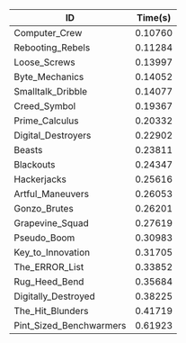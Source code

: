 |ID|Time(s)|
|-|-|
|Computer_Crew|0.10760|
|Rebooting_Rebels|0.11284|
|Loose_Screws|0.13997|
|Byte_Mechanics|0.14052|
|Smalltalk_Dribble|0.14077|
|Creed_Symbol|0.19367|
|Prime_Calculus|0.20332|
|Digital_Destroyers|0.22902|
|Beasts|0.23811|
|Blackouts|0.24347|
|Hackerjacks|0.25616|
|Artful_Maneuvers|0.26053|
|Gonzo_Brutes|0.26201|
|Grapevine_Squad|0.27619|
|Pseudo_Boom|0.30983|
|Key_to_Innovation|0.31705|
|The_ERROR_List|0.33852|
|Rug_Heed_Bend|0.35684|
|Digitally_Destroyed|0.38225|
|The_Hit_Blunders|0.41719|
|Pint_Sized_Benchwarmers|0.61923|
